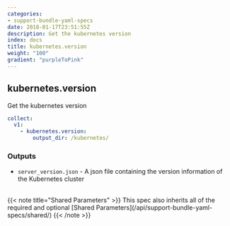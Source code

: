 ```yaml
---
categories:
- support-bundle-yaml-specs
date: 2018-01-17T23:51:55Z
description: Get the kubernetes version
index: docs
title: kubernetes.version
weight: "100"
gradient: "purpleToPink"
---
```


## kubernetes.version

Get the kubernetes version


```yaml
collect:
  v1:
    - kubernetes.version:
        output_dir: /kubernetes/
```


### Outputs

    
- `server_version.json` - A json file containing the version information of the Kubernetes cluster


<br>
{{< note title="Shared Parameters" >}}
This spec also inherits all of the required and optional [Shared Parameters](/api/support-bundle-yaml-specs/shared/)
{{< /note >}}

  